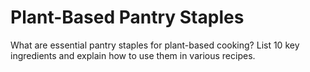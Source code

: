# Plant-Based Pantry Staples

What are essential pantry staples for plant-based cooking? List 10 key ingredients and explain how to use them in various recipes.